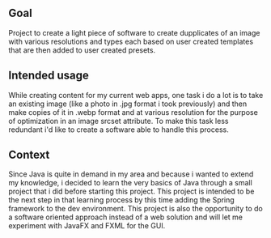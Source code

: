 ## Goal

Project to create a light piece of software to create dupplicates of an image with various resolutions and types each based on user created templates that are then added to user created presets.

## Intended usage

While creating content for my current web apps, one task i do a lot is to take an existing image (like a photo in .jpg format i took previously) and then make copies of it in .webp format and at various resolution for the purpose of optimization in an image srcset attribute.
To make this task less redundant i'd like to create a software able to handle this process.

## Context

Since Java is quite in demand in my area and because i wanted to extend my knowledge, i decided to learn the very basics of Java through a small project that i did before starting this project. This project is intended to be the next step in that learning process by this time adding the Spring framework to the dev environment. This project is also the opportunity to do a software oriented approach instead of a web solution and will let me experiment with JavaFX and FXML for the GUI.
